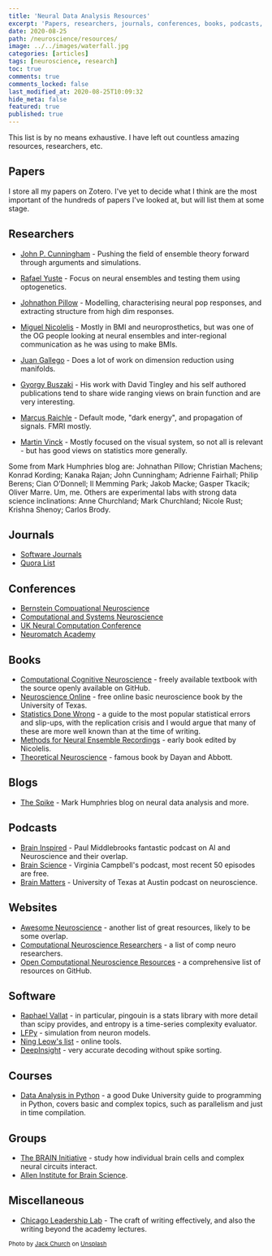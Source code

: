 ```yaml
---
title: 'Neural Data Analysis Resources'
excerpt: 'Papers, researchers, journals, conferences, books, podcasts, websites, and more!'
date: 2020-08-25
path: /neuroscience/resources/
image: ../../images/waterfall.jpg
categories: [articles]
tags: [neuroscience, research]
toc: true
comments: true
comments_locked: false
last_modified_at: 2020-08-25T10:09:32
hide_meta: false
featured: true
published: true
---
```


This list is by no means exhaustive. I have left out countless amazing resources, researchers, etc.

## Papers

I store all my papers on Zotero. I've yet to decide what I think are the most important of the hundreds of papers I've looked at, but will list them at some stage.

## Researchers

* [John P. Cunningham](https://stat.columbia.edu/~cunningham/) - Pushing the field of ensemble theory forward through arguments and simulations.

* [Rafael Yuste](http://blogs.cuit.columbia.edu/rmy5/) - Focus on neural ensembles and testing them using optogenetics.

* [Johnathon Pillow](http://pillowlab.princeton.edu/index.html) - Modelling, characterising neural pop responses, and extracting structure from high dim responses.

* [Miguel Nicolelis](https://www.nicolelislab.net/) - Mostly in BMI and neuroprosthetics, but was one of the OG people looking at neural ensembles and inter-regional communication as he was using to make BMIs.

* [Juan Gallego](https://scholar.google.com/citations?user=8ss6egkAAAAJ&hl=en) - Does a lot of work on dimension reduction using manifolds.

* [Gyorgy Buszaki](https://buzsakilab.com/wp/buzsaki/) - His work with David Tingley and his self authored publications tend to share wide ranging views on brain function and are very interesting.

* [Marcus Raichle](https://sites.wustl.edu/nillabs/people/marcus-e-raichle/) - Default mode, "dark energy", and propagation of signals. FMRI mostly.

* [Martin Vinck](http://martinvinck.com/index.html) - Mostly focused on the visual system, so not all is relevant - but has good views on statistics more generally.

Some from Mark Humphries blog are:
Johnathan Pillow; Christian Machens; Konrad Kording; Kanaka Rajan; John Cunningham; Adrienne Fairhall; Philip Berens; Cian O’Donnell; Il Memming Park; Jakob Macke; Gasper Tkacik; Oliver Marre. Um, me. Others are experimental labs with strong data science inclinations: Anne Churchland; Mark Churchland; Nicole Rust; Krishna Shenoy; Carlos Brody.

## Journals

* [Software Journals](https://www.software.ac.uk/which-journals-should-i-publish-my-software)
* [Quora List](https://www.quora.com/Which-scientific-journals-are-relevant-to-neuroscience)

## Conferences

* [Bernstein Compuational Neuroscience](https://www.bernstein-network.de/en/start_page)
* [Computational and Systems Neuroscience](http://www.cosyne.org/c/index.php?title=Cosyne_20)
* [UK Neural Computation Conference](https://sites.google.com/sheffield.ac.uk/uknc20/home)
* [Neuromatch Academy](https://www.neuromatchacademy.org/)

## Books

* [Computational Cognitive Neuroscience](https://github.com/CompCogNeuro/ed4) - freely available textbook with the source openly available on GitHub.
* [Neuroscience Online](https://nba.uth.tmc.edu/neuroscience/toc.htm) - free online basic neuroscience book by the University of Texas.
* [Statistics Done Wrong](https://www.statisticsdonewrong.com/) - a guide to the most popular statistical errors and slip-ups, with the replication crisis and I would argue that many of these are more well known than at the time of writing.
* [Methods for Neural Ensemble Recordings](https://www.ncbi.nlm.nih.gov/books/NBK1985/) - early book edited by Nicolelis.
* [Theoretical Neuroscience](http://www.gatsby.ucl.ac.uk/~dayan/book/) - famous book by Dayan and Abbott.

## Blogs

* [The Spike](https://medium.com/the-spike) - Mark Humphries blog on neural data analysis and more.

## Podcasts

* [Brain Inspired](https://braininspired.co/) - Paul Middlebrooks fantastic podcast on AI and Neuroscience and their overlap.
* [Brain Science](https://brainsciencepodcast.com/) - Virginia Campbell's podcast, most recent 50 episodes are free.
* [Brain Matters](https://brainpodcast.com/tagged/episodes) - University of Texas at Austin podcast on neuroscience.

## Websites

* [Awesome Neuroscience](https://github.com/analyticalmonk/awesome-neuroscience) - another list of great resources, likely to be some overlap.
* [Computational Neuroscience Researchers](https://github.com/eselkin/awesome-computational-neuroscience#germany) - a list of comp neuro researchers.
* [Open Computational Neuroscience Resources](https://github.com/asoplata/open-computational-neuroscience-resources) - a comprehensive list of resources on GitHub.

## Software

* [Raphael Vallat](https://github.com/raphaelvallat) - in particular, pingouin is a stats library with more detail than scipy provides, and entropy is a time-series complexity evaluator.
* [LFPy](https://lfpy.readthedocs.io/en/latest/) - simulation from neuron models.
* [Ning Leow's list](https://medium.com/@ningleow/python-packages-for-the-rodent-neuroscientist-3f2b2074bd77) - online tools.
* [DeepInsight](https://github.com/CYHSM/DeepInsight) - very accurate decoding without spike sorting.

## Courses

* [Data Analysis in Python](http://people.duke.edu/~ccc14/sta-663-2017/) - a good Duke University guide to programming in Python, covers basic and complex topics, such as parallelism and just in time compilation.

## Groups

* [The BRAIN Initiative](https://braininitiative.nih.gov/) - study how individual brain cells and complex neural circuits interact.
* [Allen Institute for Brain Science](https://alleninstitute.org/what-we-do/brain-science/).

## Miscellaneous

* [Chicago Leadership Lab](https://www.youtube.com/watch?v=vtIzMaLkCaM) - The craft of writing effectively, and also the writing beyond the academy lectures.

<span><small>Photo by <a href="https://unsplash.com/@jackchurch?utm_source=unsplash&amp;utm_medium=referral&amp;utm_content=creditCopyText">Jack Church</a> on <a href="https://unsplash.com/s/photos/resources?utm_source=unsplash&amp;utm_medium=referral&amp;utm_content=creditCopyText">Unsplash</a></small></span>
